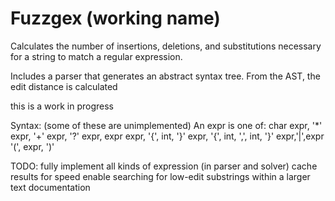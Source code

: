 # Fuzzgex (working name)

Calculates the number of insertions, deletions, and substitutions necessary for a string to match a regular expression.

Includes a parser that generates an abstract syntax tree.
From the AST, the edit distance is calculated

this is a work in progress

Syntax: (some of these are unimplemented)
An expr is one of:
char
expr, '*'
expr, '+'
expr, '?'
expr, expr
expr, '{', int, '}'
expr, '{', int, ',', int, '}'
expr,'|',expr
'(', expr, ')'


TODO:
fully implement all kinds of expression (in parser and solver)
cache results for speed
enable searching for low-edit substrings within a larger text
documentation

